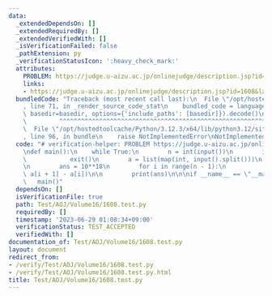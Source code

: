 ```yaml
---
data:
  _extendedDependsOn: []
  _extendedRequiredBy: []
  _extendedVerifiedWith: []
  _isVerificationFailed: false
  _pathExtension: py
  _verificationStatusIcon: ':heavy_check_mark:'
  attributes:
    PROBLEM: https://judge.u-aizu.ac.jp/onlinejudge/description.jsp?id=1608&lang=jp
    links:
    - https://judge.u-aizu.ac.jp/onlinejudge/description.jsp?id=1608&lang=jp
  bundledCode: "Traceback (most recent call last):\n  File \"/opt/hostedtoolcache/Python/3.12.3/x64/lib/python3.12/site-packages/onlinejudge_verify/documentation/build.py\"\
    , line 71, in _render_source_code_stat\n    bundled_code = language.bundle(stat.path,\
    \ basedir=basedir, options={'include_paths': [basedir]}).decode()\n          \
    \         ^^^^^^^^^^^^^^^^^^^^^^^^^^^^^^^^^^^^^^^^^^^^^^^^^^^^^^^^^^^^^^^^^^^^^^^^^^^^^^^^^\n\
    \  File \"/opt/hostedtoolcache/Python/3.12.3/x64/lib/python3.12/site-packages/onlinejudge_verify/languages/python.py\"\
    , line 96, in bundle\n    raise NotImplementedError\nNotImplementedError\n"
  code: "# verification-helper: PROBLEM https://judge.u-aizu.ac.jp/onlinejudge/description.jsp?id=1608&lang=jp\n\
    \ndef main():\n    while True:\n        n = int(input())\n        if n == 0:\n\
    \            exit()\n        a = list(map(int, input().split()))\n        a.sort()\n\
    \n        ans = 10**18\n        for i in range(n - 1):\n            ans = min(ans,\
    \ a[i + 1] - a[i])\n\n        print(ans)\n\n\nif __name__ == \"__main__\":\n \
    \   main()"
  dependsOn: []
  isVerificationFile: true
  path: Test/AOJ/Volume16/1608.test.py
  requiredBy: []
  timestamp: '2023-06-29 01:08:34+09:00'
  verificationStatus: TEST_ACCEPTED
  verifiedWith: []
documentation_of: Test/AOJ/Volume16/1608.test.py
layout: document
redirect_from:
- /verify/Test/AOJ/Volume16/1608.test.py
- /verify/Test/AOJ/Volume16/1608.test.py.html
title: Test/AOJ/Volume16/1608.test.py
---
```

